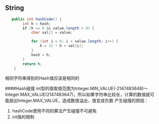 ## String

```java
   public int hashCode() {
        int h = hash;
        if (h == 0 && value.length > 0) {
            char val[] = value;

            for (int i = 0; i < value.length; i++) {
                h = 31 * h + val[i];
            }
            hash = h;
        }
        return h;
    }
```
相同字符串得到的Hash值应该是相同的

####Hash碰撞
int型的值取值范围为Integer.MIN_VALUE(-2147483648)～Integer.MAX_VALUE(2147483647)，所以如果字符串比较长，计算的数值就可能超出Integer.MAX_VALUE，造成数值溢出，值变成负数
产生碰撞的原因：
 1. hashCode使用不同的算法产生碰撞不可避免
 2. int值的限制
